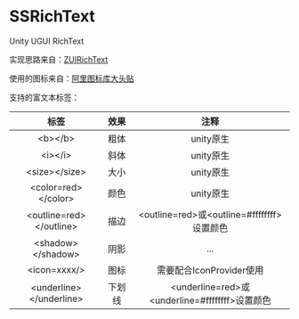 # SSRichText
 Unity UGUI RichText

实现思路来自：[ZUIRichText](https://github.com/172672672/UGUI-RichText)

使用的图标来自：[阿里图标库大头贴](https://www.iconfont.cn/collections/detail?spm=a313x.collections_index.i1.d9df05512.168b3a81l8GbZU&cid=50743)

支持的富文本标签：

|             标签             | 效果  |                     注释                      |
|:--------------------------:|:---:|:-------------------------------------------:|
|         \<b>\</b>          | 粗体  |                   unity原生                   |
|         \<i>\</i>          | 斜体  |                   unity原生                   |
|      \<size>\</size>       | 大小  |                   unity原生                   |
|   \<color=red>\</color>    | 颜色  |                   unity原生                   |
| \<outline=red>\</outline>  | 描边  |   \<outline=red>或\<outline=#ffffffff>设置颜色   |
|    \<shadow>\</shadow>     | 阴影  |                     ...                     |
|       \<icon=xxxx/>        | 图标  |             需要配合IconProvider使用              |
| \<underline>\</underline>  | 下划线 | \<underline=red>或\<underline=#ffffffff>设置颜色 |
